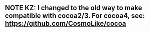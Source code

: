 ## NOTE KZ: I changed to the old way to make compatible with cocoa2/3. For cocoa4, see: https://github.com/CosmoLike/cocoa